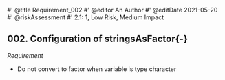#' @title Requirement_002
#' @editor An Author
#' @editDate 2021-05-20
#' @riskAssessment
#' 2.1: 1, Low Risk, Medium Impact

## 002. Configuration of stringsAsFactor{-}

*Requirement*

+ Do not convert to factor when variable is type character

